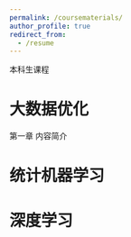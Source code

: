 ```yaml
---
permalink: /coursematerials/
author_profile: true
redirect_from:
  - /resume
---
```

本科生课程

大数据优化
======
第一章  内容简介

统计机器学习
======

深度学习
======
